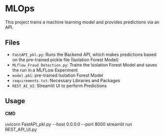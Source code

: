 # MLOps

This project trains a machine learning model and provides predictions via an API.

## Files

- `FastAPI_pkl.py`: Runs the Backend API, which makes predictions based on the pre-trained pickle file (Isolation Forest Model)
- `MLflow_Fraud_Detection.py`: Trains the Isolation Forest Model and saves the run in a MLFLow Experiment
- `model.pkl`: pre-trained Isolation Forest Model
- `requirements.txt`: Necessary Libraries and Packages
- `REST_AI_UI`: Streamlit UI to perform Predictions

## Usage
#### CMD
uvicorn FastAPI_pkl.py --host 0.0.0.0 --port 8000
streamlit run REST_API_UI.py
